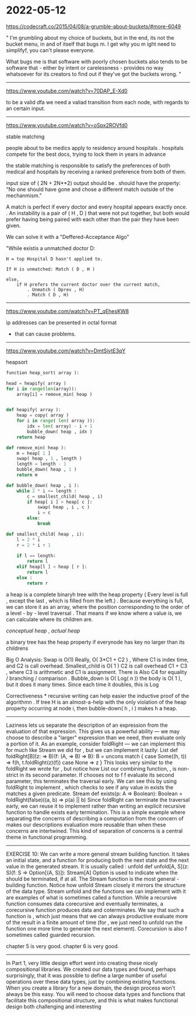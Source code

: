 # 2022-05-12

<https://codecraft.co/2015/04/08/a-grumble-about-buckets/#more-6049>

"
I'm grumbling about my choice of buckets, but in the end, its not the bucket menu, in and of itself that bugs m. I get why you m ight need to simplifyf, you can't please everyone.

What bugs me is that software with poorly chosen buckets also tends to be software that - either by intent or carelessness - provides no way whatsoever for its creators to find out if they've got the buckets wrong.
"

___

<https://www.youtube.com/watch?v=70DAP_E-Xd0>

to be a valid dfa we need a valiad transition from each node, with regards to an certain input.

___

<https://www.youtube.com/watch?v=oSpx2ROVfd0>

stable matching

people about to be medics apply to residency around hospitals .
hospitals compete for the best docs, trying to lock them in years in advance

the stable matching is responsible to satisfy the preferences of both medical and hospitals by receiving a ranked preference from both of them.

input size of ( 2N + 2N**2)
output should be
    . should have the property: "No one should have gone and chose a different match outside of the mechanmism."

A match is perfect if every doctor and every hospital appears exactly once.
    . An instability is a pair of ( H , D ) that were not put together, but both would prefer having being paired with each other than the pair they have been given.

We can solve it with a "Deffered-Acceptance Algo"

"While existis a unmatched doctor D:

    H = top Hospital D hasn't applied to. 

    If H is unmatched: Match ( D , H )

    else, 
        if H prefers the current doctor over the current match,
            . Unmatch ( Dprev , H)
            . Match ( D , H)

___

<https://www.youtube.com/watch?v=PT_qEhesKW8>

ip addresses can be presented in octal format

- that can cause problems.

___

<https://www.youtube.com/watch?v=DmtSivtE3qY>

heapsort

```python
function heap_sort( array ):

head = heapify( array )
for i in range(len(array)):
    array[i] = remove_min( heap )


def heapify( array ):
    heap = copy( array )
    for i in range( len( array )):
        idx = len( array) - i + 1
        bubble_down( heap , idx )
    return heap

def remove_min( heap ):
    m = heap[ 1 ]
    swap( heap , 1 , length )
    length = length - 1 
    bubble_down( heap , 1 )
    return m

def bubble_down( heap , i ):
    while 2 * i <= length :
        c = smallest_child( heap , i)
        if heap[ i ] > heap[ c ]:
            swap( heap , i , c )
            i = c
        else:
            break

def smallest_child( heap , i):
    l = 2 * i
    r = 2 * i + 1
    
    if l == length:
        return l
    elif heap[l ] < heap [ r ]:
        return l 
    else :
        return r

```

a heap is a complete binaryh tree with the heap property
    ( Every level is full , except the last , which is filled from the left.)
    . Because everything is full, we can store it as an array, where the position corresponding to the order of a level - by - level traversal
    . That means if we know where a value is, we can calculate where its children are.

*conceptual heap* , *actual heap*

a binary tree has the heap property if everynode has key no larger than its childrens

Big O Analysis:
Swap is O(1)
    Really, O( 3*C1 + C2 ) , Where C1 is index time, and C2 is call overhead.
Smallest_child is O( 1 )
    C2 is call overhead
    C1 + C3 , where C3 is arithmetic and C1 is assignment.
    There is Also C4 for equality / branching / comparison .
Bubble_down is O( Log( n ))
    the body is O( 1 ), but it does it many times.
    Since each time it doubles, this is Log

Correctiveness
    * recursive writing can help easier the inductive proof of the algorithmn .
If tree H is an almost-a-help with the only violation of the heap property occurring at node i, then bubble-down( h , i ) makes h a heap.

___

Laziness lets us separate the description of an expression from the evaluation of
that expression. This gives us a powerful ability — we may choose to describe a
"larger" expression than we need, then evaluate only a portion of it. As an
example, consider foldRight — we can implement this for much like Stream
we did for , but we can implement it lazily: List
def foldRight[B](z: => B)(f: (A, => B) => B): B =
 uncons match {
 case Some((h, t)) => f(h, t.foldRight(z)(f))
 case None => z
 }
This looks very similar to the foldRight we wrote for , but notice how List
our combining function, , is non-strict in its second parameter. If chooses not to f f
evaluate its second parameter, this terminates the traversal early. We can see this
by using foldRight to implement , which checks to see if any value in exists
the matches a given predicate. Stream
def exists(p: A => Boolean): Boolean =
 foldRight(false)((a, b) => p(a) || b)
Since foldRight can terminate the traversal early, we can reuse it to
implement rather than writing an explicit recursive function to handle exists
early termination. This is a simple example where separating the concerns of
describing a computation from the concern of makes our descriptions evaluation
more reusable than when these concerns are intertwined. This kind of separation of
concerns is a central theme in functional programming.

___

EXERCISE 10: We can write a more general stream building function. It takes
an initial state, and a function for producing both the next state and the next value
in the generated stream. It is usually called : unfold
def unfold[A, S](z: S)(f: S => Option[(A, S)]): Stream[A]
Option is used to indicate when the should be terminated, if at all. The Stream
function is the most general -building function. Notice how unfold Stream
closely it mirrors the structure of the data type. Stream
unfold and the functions we can implement with it are examples of what is
sometimes called a function. While a recursive function consumes data corecursive
and eventually terminates, a corecursive function produces data and coterminates.
We say that such a function is , which just means that we can always productive
evaluate more of the result in a finite amount of time (for , we just need to unfold
run the function one more time to generate the next element). Corecursion is also f
sometimes called guarded recursion.

chapter 5 is very good.
chapter 6 is very good.

___

In Part 1, very little design effort went into creating these nicely compositional
libraries. We created our data types and found, perhaps surprisingly, that it was
possible to define a large number of useful operations over these data types, just by
combining existing functions. When you create a library for a new domain, the
design process won't always be this easy. You will need to choose data types and
functions that facilitate this compositional structure, and this is what makes
functional design both challenging and interesting
